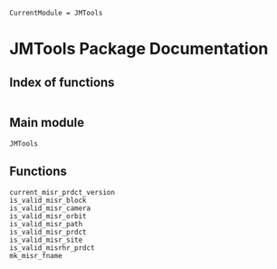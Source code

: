 ```@meta
CurrentModule = JMTools
```

# JMTools Package Documentation

## Index of functions

```@index
```

## Main module

```@docs
JMTools
```

## Functions

```@docs
current_misr_prdct_version
is_valid_misr_block
is_valid_misr_camera
is_valid_misr_orbit
is_valid_misr_path
is_valid_misr_prdct
is_valid_misr_site
is_valid_misrhr_prdct
mk_misr_fname
```
